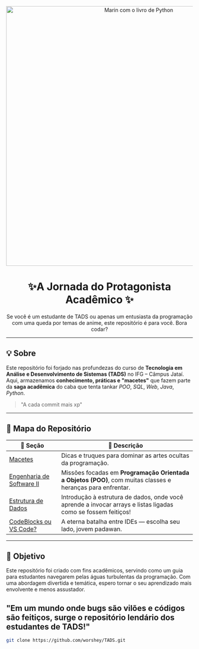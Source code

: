 <div align="center">
  <img src="Marin_Kitagawa_automate_the_boring_stuff_with_python.png" width="700" alt="Marin com o livro de Python"/>
  <h1>✨A Jornada do Protagonista Acadêmico ✨</h1>
  <p>Se você é um estudante de TADS ou apenas um entusiasta da programação com uma queda por temas de anime, este repositório é para você. Bora codar? </p>
</div>

---

## 💡 Sobre

Este repositório foi forjado nas profundezas do curso de **Tecnologia em Análise e Desenvolvimento de Sistemas (TADS)** no IFG – Câmpus Jataí. Aqui, armazenamos **conhecimento, práticas e "macetes"** que fazem parte da **saga acadêmica** do caba que tenta tankar *POO*, *SQL*, *Web*, *Java*, *Python*.
>  "A cada commit mais xp"  

---

## 🧭 Mapa do Repositório

| 🌟 Seção | 💬 Descrição |
|--------|-------------|
| [Macetes](https://github.com/worshey/TADS/tree/main/Macetes) | Dicas e truques para dominar as artes ocultas da programação.
| [Engenharia de Software II](https://github.com/worshey/TADS/tree/main/Engenharia%20de%20Software%20II) | Missões focadas em **Programação Orientada a Objetos (POO)**, com muitas classes e heranças para enfrentar.
| [Estrutura de Dados](https://github.com/worshey/TADS/tree/main/Estrutura%20de%20Dados) | Introdução à estrutura de dados, onde você aprende a invocar arrays e listas ligadas como se fossem feitiços!
| [CodeBlocks ou VS Code?](https://github.com/worshey/TADS/tree/main/CodeBlocks%20ou%20VS%20Code%3F) | A eterna batalha entre IDEs — escolha seu lado, jovem padawan.

---



## 🎯 Objetivo

Este repositório foi criado com fins acadêmicos, servindo como um guia para estudantes navegarem pelas águas turbulentas da programação. Com uma abordagem divertida e temática, espero tornar o seu aprendizado mais envolvente e menos assustador.

"Em um mundo onde bugs são vilões e códigos são feitiços, surge o repositório lendário dos estudantes de TADS!"
---


```bash
git clone https://github.com/worshey/TADS.git
